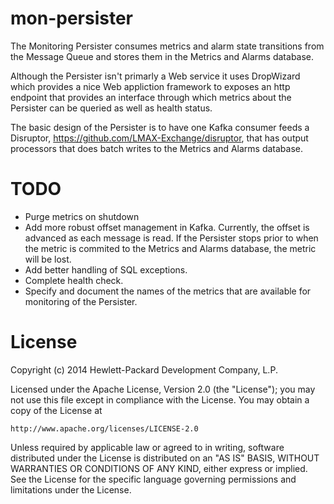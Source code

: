 mon-persister
=============

The Monitoring Persister consumes metrics and alarm state transitions from the Message Queue and stores them in the Metrics and Alarms database.

Although the Persister isn't primarly a Web service it uses DropWizard which provides a nice Web appliction framework to exposes an http endpoint that provides an interface through which metrics about the Persister can be queried as well as health status. 

The basic design of the Persister is to have one Kafka consumer feeds a Disruptor, https://github.com/LMAX-Exchange/disruptor, that has output processors that does batch writes to the Metrics and Alarms database. 

# TODO

* Purge metrics on shutdown
* Add more robust offset management in Kafka. Currently, the offset is advanced as each message is read. If the Persister stops prior to when the metric is commited to the Metrics and Alarms database, the metric will be lost. 
* Add better handling of SQL exceptions.
* Complete health check.
* Specify and document the names of the metrics that are available for monitoring of the Persister.

# License

Copyright (c) 2014 Hewlett-Packard Development Company, L.P.

Licensed under the Apache License, Version 2.0 (the "License");
you may not use this file except in compliance with the License.
You may obtain a copy of the License at

    http://www.apache.org/licenses/LICENSE-2.0
    
Unless required by applicable law or agreed to in writing, software
distributed under the License is distributed on an "AS IS" BASIS,
WITHOUT WARRANTIES OR CONDITIONS OF ANY KIND, either express or
implied.
See the License for the specific language governing permissions and
limitations under the License.
